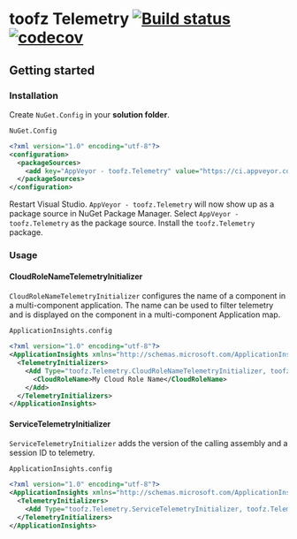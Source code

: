 # toofz Telemetry [![Build status](https://ci.appveyor.com/api/projects/status/180jggt6xnfkyfht/branch/master?svg=true)](https://ci.appveyor.com/project/leonard-thieu/toofz-telemetry/branch/master) [![codecov](https://codecov.io/gh/leonard-thieu/toofz-telemetry/branch/master/graph/badge.svg)](https://codecov.io/gh/leonard-thieu/toofz-telemetry)

## Getting started

### Installation

Create `NuGet.Config` in your **solution folder**.

`NuGet.Config`

```xml
<?xml version="1.0" encoding="utf-8"?>
<configuration>
  <packageSources>
    <add key="AppVeyor - toofz.Telemetry" value="https://ci.appveyor.com/nuget/toofz-telemetry-ic7g3nub6jx6" />
  </packageSources>
</configuration>
```

Restart Visual Studio. `AppVeyor - toofz.Telemetry` will now show up as a package source in NuGet Package Manager. Select `AppVeyor - toofz.Telemetry` as the package source. Install the `toofz.Telemetry` package.

### Usage

#### CloudRoleNameTelemetryInitializer

`CloudRoleNameTelemetryInitializer` configures the name of a component in a multi-component application. The name can be used to filter telemetry and is displayed on the component in a multi-component Application map.

`ApplicationInsights.config`

```xml
<?xml version="1.0" encoding="utf-8"?>
<ApplicationInsights xmlns="http://schemas.microsoft.com/ApplicationInsights/2013/Settings">
  <TelemetryInitializers>
    <Add Type="toofz.Telemetry.CloudRoleNameTelemetryInitializer, toofz.Telemetry">
      <CloudRoleName>My Cloud Role Name</CloudRoleName>
    </Add>
  </TelemetryInitializers>
</ApplicationInsights>
```

#### ServiceTelemetryInitializer

`ServiceTelemetryInitializer` adds the version of the calling assembly and a session ID to telemetry.

`ApplicationInsights.config`

```xml
<?xml version="1.0" encoding="utf-8"?>
<ApplicationInsights xmlns="http://schemas.microsoft.com/ApplicationInsights/2013/Settings">
  <TelemetryInitializers>
    <Add Type="toofz.Telemetry.ServiceTelemetryInitializer, toofz.Telemetry" />
  </TelemetryInitializers>
</ApplicationInsights>
```

